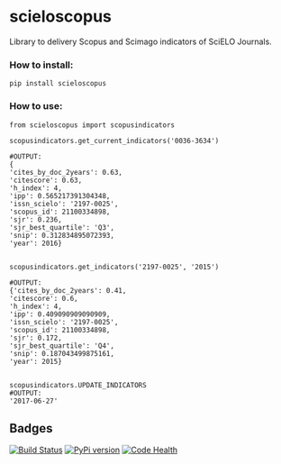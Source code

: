 # scieloscopus
Library to delivery Scopus and Scimago indicators of SciELO Journals.


### How to install:

```
pip install scieloscopus
```

### How to use:
```
from scieloscopus import scopusindicators

scopusindicators.get_current_indicators('0036-3634')

#OUTPUT:
{
'cites_by_doc_2years': 0.63,
'citescore': 0.63,
'h_index': 4,
'ipp': 0.565217391304348,
'issn_scielo': '2197-0025',
'scopus_id': 21100334898,
'sjr': 0.236,
'sjr_best_quartile': 'Q3',
'snip': 0.312834895072393,
'year': 2016}
      

scopusindicators.get_indicators('2197-0025', '2015')

#OUTPUT:
{'cites_by_doc_2years': 0.41,
'citescore': 0.6,
'h_index': 4,
'ipp': 0.409090909090909,
'issn_scielo': '2197-0025',
'scopus_id': 21100334898,
'sjr': 0.172,
'sjr_best_quartile': 'Q4',
'snip': 0.187043499875161,
'year': 2015}


scopusindicators.UPDATE_INDICATORS
#OUTPUT: 
'2017-06-27'

```

## Badges
[![Build Status](https://travis-ci.org/scieloorg/scieloscopus.svg?branch=master)](https://travis-ci.org/scieloorg/scieloscopus)
[![PyPi version](https://img.shields.io/pypi/v/scieloscopus.svg)](https://pypi.python.org/pypi/scieloscopus)
[![Code Health](https://landscape.io/github/scieloorg/scieloscopus/master/landscape.svg?style=flat)](https://landscape.io/github/scieloorg/scieloscopus/master)


